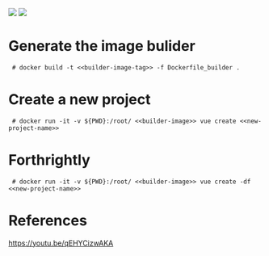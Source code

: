 ![](https://img.shields.io/badge/Code-Vue-informational?style=flat&logo=vue.js&logoColor=white&color=2bbc8a)
![](https://img.shields.io/badge/Tools-Docker-informational?style=flat&logo=docker&logoColor=white&color=2bbc8a)


# Generate the image bulider

```
 # docker build -t <<builder-image-tag>> -f Dockerfile_builder .
```


# Create a new project

```
 # docker run -it -v ${PWD}:/root/ <<builder-image>> vue create <<new-project-name>>
```

# Forthrightly
```
 # docker run -it -v ${PWD}:/root/ <<builder-image>> vue create -df <<new-project-name>>
```


# References
https://youtu.be/qEHYCizwAKA
